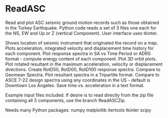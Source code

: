 # ReadASC

Read and plot ASC seismic ground motion records such as those obtained in the Turkey Earthquake.
Python code reads a set of 3 files one each for the NS, EW and Up or Z (vertical Component).
User interface uses tkinter.

Shows location of seismic instrument that originated the record on a map.
Plots acceleration, integrated velocity and displacement time history for each component.
Plot response spectra in SA vs Time Period or ADRS format - compute energy content of each component.
Plot 3D orbit plots.
Plot rotated resultant in the maximum acceleration, velocity or displacement directions.
Create RotD50, RotD00, RotD100 response spectra.  Compare to Geomean Spectra.
Plot resultant spectra in a Tripartite format.
Compare to ASCE 7-22 design spectra using any coordinates in the US - default is Downtown Los Angeles.
Save time vs. acceleration in a text format.

Example input files included. If desire is to read directly from the zip file containing all 3 components, use the branch ReadASCZip.

Needs many Python packages:
numpy
matplotlib
itertools
tkinter
scipy
